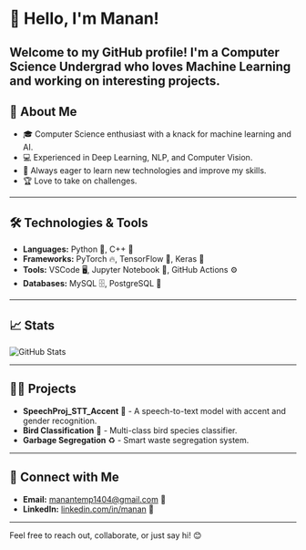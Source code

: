 # 👋 Hello, I'm Manan!

Welcome to my GitHub profile! I'm a Computer Science Undergrad who loves Machine Learning and working on interesting projects.
---

## 🚀 About Me

- 🎓 Computer Science enthusiast with a knack for machine learning and AI.
- 💻 Experienced in Deep Learning, NLP, and Computer Vision.
- 🌱 Always eager to learn new technologies and improve my skills.
- 🏆 Love to take on challenges.

---

## 🛠️ Technologies & Tools

- **Languages:** Python 🐍, C++ 💾
- **Frameworks:** PyTorch 🔥, TensorFlow 🌟, Keras 🧠
- **Tools:** VSCode 🖥️, Jupyter Notebook 📒, GitHub Actions ⚙️
- **Databases:** MySQL 🗄️, PostgreSQL 🐘

---

## 📈 Stats

![GitHub Stats](https://github-readme-stats.vercel.app/api?username=Manan&show_icons=true&theme=radical)

---

## 🧑‍💻 Projects

- **SpeechProj_STT_Accent** 🎤 - A speech-to-text model with accent and gender recognition.
- **Bird Classification** 🦜 - Multi-class bird species classifier.
- **Garbage Segregation** ♻️ - Smart waste segregation system.

---

## 🤝 Connect with Me

- **Email:** manantemp1404@gmail.com 📧
- **LinkedIn:** [linkedin.com/in/manan](https://www.linkedin.com/in/manan-kumar-st14/) 🔗

---
Feel free to reach out, collaborate, or just say hi! 😊
